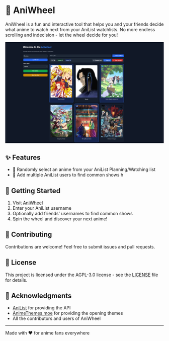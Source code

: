 # 🎡 AniWheel

AniWheel is a fun and interactive tool that helps you and your friends decide what anime to watch next from your AniList watchlists. No more endless scrolling and indecision - let the wheel decide for you!

![](.github/screen.png)

## ✨ Features

- 🎲 Randomly select an anime from your AniList Planning/Watching list
- 👥 Add multiple AniList users to find common shows h

## 🚀 Getting Started

1. Visit [AniWheel](https://aniwheel.com)
2. Enter your AniList username
3. Optionally add friends' usernames to find common shows
4. Spin the wheel and discover your next anime!

## 🤝 Contributing

Contributions are welcome! Feel free to submit issues and pull requests.

## 📝 License

This project is licensed under the AGPL-3.0 license - see the [LICENSE](LICENSE) file for details.

## 🙏 Acknowledgments

- [AniList](https://anilist.co) for providing the API
- [AnimeThemes.moe](https://animethemes.moe) for providing the opening themes
- All the contributors and users of AniWheel

---

Made with ❤️ for anime fans everywhere